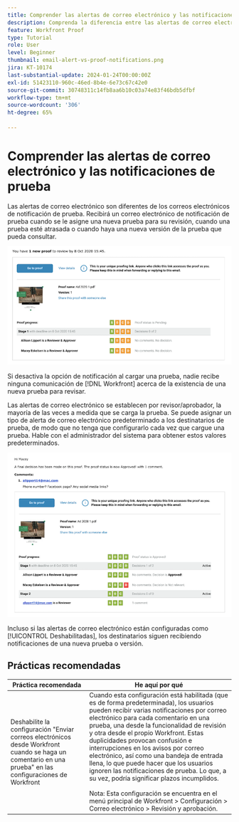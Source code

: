 ```yaml
---
title: Comprender las alertas de correo electrónico y las notificaciones de prueba
description: Comprenda la diferencia entre las alertas de correo electrónico y las notificaciones de prueba en  [!DNL  Workfront].
feature: Workfront Proof
type: Tutorial
role: User
level: Beginner
thumbnail: email-alert-vs-proof-notifications.png
jira: KT-10174
last-substantial-update: 2024-01-24T00:00:00Z
exl-id: 51423110-960c-46ed-8b4e-6e73c67c42e0
source-git-commit: 30748311c14fb8aa6b10c03a74e83f46bdb5dfbf
workflow-type: tm+mt
source-wordcount: '306'
ht-degree: 65%

---
```


# Comprender las alertas de correo electrónico y las notificaciones de prueba

Las alertas de correo electrónico son diferentes de los correos electrónicos de notificación de prueba. Recibirá un correo electrónico de notificación de prueba cuando se le asigne una nueva prueba para su revisión, cuando una prueba esté atrasada o cuando haya una nueva versión de la prueba que pueda consultar.

![Una imagen de un correo electrónico de notificación de prueba que indica que hay una nueva prueba que revisar.](assets/email-alert-1.png)

Si desactiva la opción de notificación al cargar una prueba, nadie recibe ninguna comunicación de [!DNL Workfront] acerca de la existencia de una nueva prueba para revisar.

Las alertas de correo electrónico se establecen por revisor/aprobador, la mayoría de las veces a medida que se carga la prueba. Se puede asignar un tipo de alerta de correo electrónico predeterminado a los destinatarios de prueba, de modo que no tenga que configurarlo cada vez que cargue una prueba. Hable con el administrador del sistema para obtener estos valores predeterminados.

![Una imagen de una alerta por correo electrónico que indica que se ha tomado una decisión sobre la prueba y que hay un comentario que revisar.](assets/email-alert-2.png)

Incluso si las alertas de correo electrónico están configuradas como [!UICONTROL Deshabilitadas], los destinatarios siguen recibiendo notificaciones de una nueva prueba o versión.

## Prácticas recomendadas

| Práctica recomendada | He aquí por qué |
|---|---|
| Deshabilite la configuración &quot;Enviar correos electrónicos desde Workfront cuando se haga un comentario en una prueba&quot; en las configuraciones de Workfront | Cuando esta configuración está habilitada (que es de forma predeterminada), los usuarios pueden recibir varias notificaciones por correo electrónico para cada comentario en una prueba, una desde la funcionalidad de revisión y otra desde el propio Workfront. Estas duplicidades provocan confusión e interrupciones en los avisos por correo electrónico, así como una bandeja de entrada llena, lo que puede hacer que los usuarios ignoren las notificaciones de prueba. Lo que, a su vez, podría significar plazos incumplidos. <br> <br>Nota: Esta configuración se encuentra en el menú principal de Workfront > Configuración > Correo electrónico > Revisión y aprobación. |


